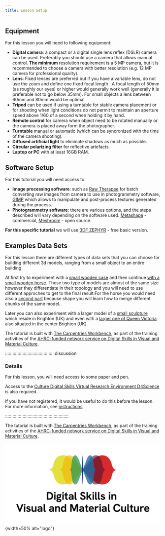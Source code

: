 ```yaml
---
title: Lesson Setup
---
```

<!--
FIXME: Setup instructions live in this document. Please specify the tools and
the data sets the Learner needs to have installed.
-->


## Equipment


For this lesson you will need to following equipment:

- **Digital camera**: a compact or a digital single lens reflex (DSLR) camera can be used. Preferably you should use a camera that allows manual control. **The  minimum** resolution requirement is a 5 MP camera, but it is recommended to choose a camera with better resolution (e.g. 12 MP camera for professional quality).
- **Lens**: Fixed lenses are preferred but if 
you have a variable lens, do not use the zoom and 
define one fixed focal length <!--(to its maximum or 
minimal value right from the start)-->. 
A focal length of 50mm (as roughly our eyes) or 
higher would generally work well (generally it is preferable not to go below 35mm). For small objects a 
lens between 60mm and 80mm would be 
optimal<!-- or a macro lens could be used too-->.
-	**Tripod** can be used if using a 
turntable for stable camera placement or for shooting when light conditions do not permit to maintain an aperture speed above 1/60 of a second when holding it by hand. 
- **Remote control** for camera when object need to be rotated manually or the camera is placed away form the photographer.
- **Turntable** manual or automatic (which can be syncronized with the time of the camera shooting).
- **Diffused artificial light** to eliminate shadows as much as possible.
- **Circular polarizing filter** for reflective artefacts.
- **Laptop or PC** with at least 16GB RAM.

## Software Setup

For this tutorial you will need access to:
<!--
- **Image processing software**: such as [GIMP](),
or [Adobe Photoshop](). This will allow you to
manipulate and post-process photographic images
used during the process.
- **Photogrammetry software**: there are various 
options, and the steps
described will change depending on the software used.
-->

- **Image processing software**: such as [Raw Therapee](https://www.rawtherapee.com/) for batch converting raw images from camera to use in photogrammetry software, [GIMP](https://www.gimp.org/) which allows to
manipulate and post-process textures generated during the process. 
- **Photogrammetry software**: there are various options, and the steps described will vary depending on the software used. [Metashape](https://www.agisoft.com/) - commercial, [Meshroom](https://alicevision.org) - open source.


**For this specific tutorial** we will use [3DF ZEPHYR](https://www.3dflow.net) - free basic version.

## Examples Data Sets

<!--
FIXME: place any data you want learners to use in `episodes/data` and then use
       a relative link ( [data zip file](data/lesson-data.zip) ) to provide a
       link to it, replacing the example.com link.
-->
For this lesson there are different types of data sets that you can choose for building different 3d models, ranging from a small object to an entire building.

At first try to experiment with a [small wooden case](https://data.d4science.org/shub/E_RkNCMkpSdzg1ckNkbUJ0eUV0ZTVsNmM5SzlIOUF0dkVKQXZHVC80cVg0RlEvVzVxcXhVWEY1MUpHQnEyaWlFTA==) and then continue [with a small wooden horse](https://data.d4science.org/shub/E_cUd5dVh5d0VDUEg5enNSZXF4RFY4R1hBaG4yaXRaMGdMbE1adU5XZFRHYW1DMWZoWVdvVitIVy9EVDduYjJ3Qg==). These two type of models are almost of the same size however they differentiate in their topology and you will need to use different approches to get to the final result.For the horse you would need also a [second part](https://data.d4science.org/shub/E_RjFkYTBvTUFiZnpLNnAreFhvSWJpWTVORm51ZGJrTXpKWkNkZWVQZkF6QXRQY1I3dnA4elpWdzY1cU1qVUxnMQ==) because shape you will learn how to merge different chunks of the same model.

Later you can also experiment with a larger model of a [small sculpture](https://data.d4science.org/shub/E_Y2xqazRYR3BBOE5DODVXNksxd2Q5ZnJvZElDTDR5TjZqdC9ETnUydjJoeEVQT0o2NkRrajhZenNsVmhtVUFXNA==) which reside in Brighton (UK) and even with a [larger one of Queen Victoria](https://data.d4science.org/shub/E_S1Z0U2srVkVqRHI5RVBETFZsVVhFcTh0U2xvc1p2MUM1T1d0d2Y4Y2VXNzZTVytsQnRDTjlxWXJMNm1FVkpEWQ==) also situated in the center Brighton (UK)


<!--Download the [data zip file](https://example.com/FIXME) and unzip it to your Desktop-->


The tutorial is built with [The Carpentries Workbench](https://carpentries.github.io/sandpaper-docs/), as part of the training activities of the [AHRC-funded network service on Digital Skills in Visual and Material Culture](https://www.culturedigitalskills.org).



::::::::::::::::::::::::::::::::::::::: discussion

### Details

For this lesson, you will need access to some paper and pen. 

Access to the [Culture Digital Skills Virtual Research Environment D4Science](https://services.d4science.org/group/culturedigitalskills) is also 
required.

If you have not registered, it would be useful to do this before
the lesson. For more information, see [instructions](https://universityofbrighton.github.io/2023-fair-multidimensional-media/virtual-research-environment.html#virtual-research-environments-vre)

:::::::::::::::::::::::::::::::::::::::::::::::::::

The tutorial is built with [The Carpentries Workbench](https://carpentries.github.io/sandpaper-docs/), as part of the training activities of the [AHRC-funded network service on Digital Skills in Visual and Material Culture](https://www.culturedigitalskills.org). 


![](../episodes/fig/colorlogo_centre.png){width=50% alt="logo"}

